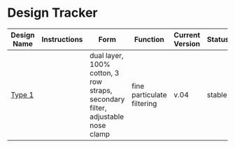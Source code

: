 # Design Tracker

| Design Name | Instructions | Form | Function | Current Version | Status |
| ------ | ------ | ------ | ------ | ------ | ------ |
| [Type 1](https://github.com/Tomato-Masks/diy-fine-particulate-mask/tree/master/designs/aardvark) | | dual layer, 100% cotton, 3 row straps, secondary filter, adjustable nose clamp | fine particulate filtering | v.04 | stable 
